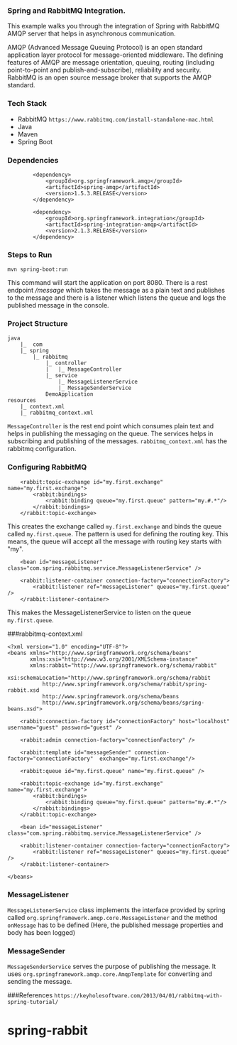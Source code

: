 ### Spring and RabbitMQ Integration.
This example walks you through the integration of Spring with RabbitMQ AMQP server that helps in asynchronous communication.

AMQP (Advanced Message Queuing Protocol) is an open standard application layer protocol for message-oriented middleware. The defining features of AMQP are message orientation, queuing, routing (including point-to-point and publish-and-subscribe), reliability and security. RabbitMQ is an open source message broker that supports the AMQP standard. 

### Tech Stack
* RabbitMQ `https://www.rabbitmq.com/install-standalone-mac.html`
* Java 
* Maven
* Spring Boot

### Dependencies
```
		<dependency>
			<groupId>org.springframework.amqp</groupId>
			<artifactId>spring-amqp</artifactId>
			<version>1.5.3.RELEASE</version>
		</dependency>

		<dependency>
			<groupId>org.springframework.integration</groupId>
			<artifactId>spring-integration-amqp</artifactId>
			<version>2.1.3.RELEASE</version>
		</dependency>
```

### Steps to Run
```
mvn spring-boot:run
```
This command will start the application on port 8080. There is a rest endpoint _/message_ which takes the message as a plain text and publishes to the message and there is a listener which listens the queue and logs the published message in the console.

### Project Structure
```
java
    |_	com
	|_ spring
		|_ rabbitmq
			|_ controller
			|	|_ MessageController
			|_ service
				|_ MessageListenerService
				|_ MessageSenderService
			DemoApplication
resources
	|_ context.xml
	|_ rabbitmq_context.xml
```	
`MessageController` is the rest end point which consumes plain text and helps in publishing the messaging on the queue. The services helps in subscribing and publishing of the messages. `rabbitmq_context.xml` has the rabbitmq configuration. 

### Configuring RabbitMQ
```
    <rabbit:topic-exchange id="my.first.exchange" name="my.first.exchange">
        <rabbit:bindings>
            <rabbit:binding queue="my.first.queue" pattern="my.#.*"/>
        </rabbit:bindings>
    </rabbit:topic-exchange>
```
This creates the exchange called `my.first.exchange` and binds the queue called `my.first.queue`. The pattern is used for defining the routing key. This means, the queue will accept all the message with routing key starts with "my". 

```
    <bean id="messageListener" class="com.spring.rabbitmq.service.MessageListenerService" />

    <rabbit:listener-container connection-factory="connectionFactory">
        <rabbit:listener ref="messageListener" queues="my.first.queue" />
    </rabbit:listener-container>
```
This makes the MessageListenerService to listen on the queue `my.first.queue`. 

###rabbitmq-context.xml
```
<?xml version="1.0" encoding="UTF-8"?>
<beans xmlns="http://www.springframework.org/schema/beans"
       xmlns:xsi="http://www.w3.org/2001/XMLSchema-instance"
       xmlns:rabbit="http://www.springframework.org/schema/rabbit"
       xsi:schemaLocation="http://www.springframework.org/schema/rabbit
           http://www.springframework.org/schema/rabbit/spring-rabbit.xsd
           http://www.springframework.org/schema/beans
           http://www.springframework.org/schema/beans/spring-beans.xsd">

    <rabbit:connection-factory id="connectionFactory" host="localhost" username="guest" password="guest" />

    <rabbit:admin connection-factory="connectionFactory" />

    <rabbit:template id="messageSender" connection-factory="connectionFactory"  exchange="my.first.exchange"/>

    <rabbit:queue id="my.first.queue" name="my.first.queue" />

    <rabbit:topic-exchange id="my.first.exchange" name="my.first.exchange">
        <rabbit:bindings>
            <rabbit:binding queue="my.first.queue" pattern="my.#.*"/>
        </rabbit:bindings>
    </rabbit:topic-exchange>

    <bean id="messageListener" class="com.spring.rabbitmq.service.MessageListenerService" />

    <rabbit:listener-container connection-factory="connectionFactory">
        <rabbit:listener ref="messageListener" queues="my.first.queue" />
    </rabbit:listener-container>

</beans>
```

### MessageListener
`MessageListenerService` class implements the interface provided by spring called `org.springframework.amqp.core.MessageListener` and the method `onMessage` has to be defined (Here, the published message properties and body has been logged)

### MessageSender
`MessageSenderService` serves the purpose of publishing the message. It uses `org.springframework.amqp.core.AmqpTemplate` for converting and sending the message.

###References
`https://keyholesoftware.com/2013/04/01/rabbitmq-with-spring-tutorial/`






# spring-rabbit
